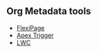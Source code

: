 ## Org Metadata tools

- [FlexiPage](https://github.com/mohan-chinnappan-n/cli-dx/blob/master/metadata/FlexiPage.md)
- [Apex Trigger](https://github.com/mohan-chinnappan-n/cli-dx/blob/master/metadata/ApexTrigger/apexTrigger.md)
- [LWC](https://github.com/mohan-chinnappan-n/cli-dx/blob/master/metadata/lwc/lwc.md)

